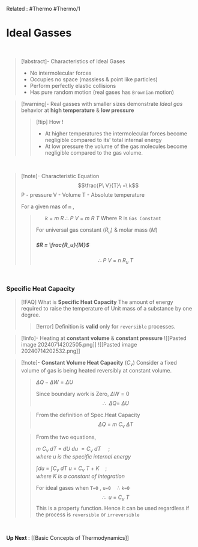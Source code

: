 Related : #Thermo #Thermo/1 
# Ideal Gasses
<br>

>[!abstract]- Characteristics of Ideal Gases
>- No intermolecular forces
>- Occupies no space (massless & point like particles)
>- Perform perfectly elastic collisions 
>- Has pure random motion (real gases has `Brownian` motion)

>[!warning]- Real gasses with smaller sizes demonstrate *Ideal gas* behavior at **high temperature** & **low pressure**
>>[!tip] How !
>>- At higher temperatures the intermolecular forces become negligible compared to its' total internal energy
>>- At low pressure the volume of the gas molecules become negligible compared to the gas volume. 

<br>

>[!note]- Characteristic Equation
> $$\frac{P\ V}{T}\ =\ k$$
> P - pressure
> V - Volume
> T - Absolute temperature
> 
> For a given mas of `m` , 
>> $\ \ \ \ \ \ k\ =\ m\ R$
>> $\therefore \ P\ V\ =\ m\ R\ T$
>> Where R is `Gas Constant` 
>>
>>For universal gas constant ($R_u$) & molar mass ($M$)
>>##### $R = \frac{R_u}{M}$
>> $$\therefore \ P\ V\ =\ n\ R_u\ T$$

<br>

### Specific Heat Capacity
>[!FAQ] What is **Specific Heat Capacity**
> The amount of energy required to raise the temperature of Unit mass of a substance by one degree.
> >[!error] Definition is **valid** only for `reversible` processes.

>[!info]- Heating at **constant volume** & **constant pressure** 
>![[Pasted image 20240714202505.png]] ![[Pasted image 20240714202532.png]]

>[!note]- **Constant Volume Heat Capacity** ($C_v$)
> Consider a fixed volume of gas is being heated reversibly at constant volume.
> 
>>$\Delta Q - \Delta W = \Delta U$
>> 
>>Since boundary work is Zero, $\Delta W = 0$
>>$$\therefore \ \ \Delta Q =\ \Delta U$$
> 
> > From the definition of Spec.Heat Capacity
> > $$\Delta Q\ =\ m\ C_v\ \Delta T$$
> 
> > From the two equations,
> > 
> > $m\ C_v\ dT\ =\ dU$
> > $du\ = C_v\ dT\ \ \ \ \ ;where\ u\ is\ the\ specific\ internal\ energy$
> > 
> > $\int du\ =\ \int {C_v\ dT}$
> > $u\ =\ C_v\ T\ +\ K\ \ \ \ ;where\ K\ is\ a\ constant\ of\ integration$
> > 
> > For ideal gases when `T=0` , `u=0`  $\ \ \ \therefore$ `k=0`
> > $$\therefore \ \ u\ =\ C_v\ T$$
> This is a property function. 
> Hence it can be used regardless if the process is `reversible` or `irreversible`

<br>

**Up Next** : [[Basic Concepts of Thermodynamics]]